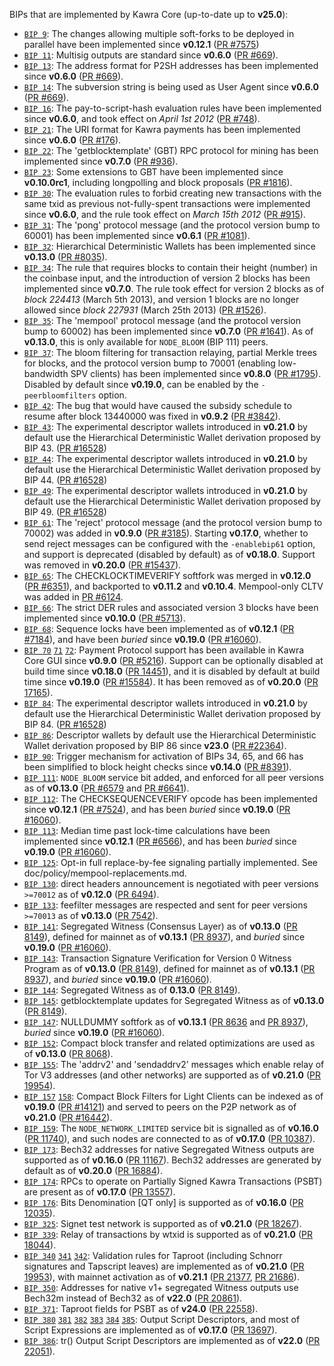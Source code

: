 BIPs that are implemented by Kawra Core (up-to-date up to **v25.0**):

* [`BIP 9`](https://github.com/kawra/bips/blob/master/bip-0009.mediawiki): The changes allowing multiple soft-forks to be deployed in parallel have been implemented since **v0.12.1**  ([PR #7575](https://github.com/kawra/kawra/pull/7575))
* [`BIP 11`](https://github.com/kawra/bips/blob/master/bip-0011.mediawiki): Multisig outputs are standard since **v0.6.0** ([PR #669](https://github.com/kawra/kawra/pull/669)).
* [`BIP 13`](https://github.com/kawra/bips/blob/master/bip-0013.mediawiki): The address format for P2SH addresses has been implemented since **v0.6.0** ([PR #669](https://github.com/kawra/kawra/pull/669)).
* [`BIP 14`](https://github.com/kawra/bips/blob/master/bip-0014.mediawiki): The subversion string is being used as User Agent since **v0.6.0** ([PR #669](https://github.com/kawra/kawra/pull/669)).
* [`BIP 16`](https://github.com/kawra/bips/blob/master/bip-0016.mediawiki): The pay-to-script-hash evaluation rules have been implemented since **v0.6.0**, and took effect on *April 1st 2012* ([PR #748](https://github.com/kawra/kawra/pull/748)).
* [`BIP 21`](https://github.com/kawra/bips/blob/master/bip-0021.mediawiki): The URI format for Kawra payments has been implemented since **v0.6.0** ([PR #176](https://github.com/kawra/kawra/pull/176)).
* [`BIP 22`](https://github.com/kawra/bips/blob/master/bip-0022.mediawiki): The 'getblocktemplate' (GBT) RPC protocol for mining has been implemented since **v0.7.0** ([PR #936](https://github.com/kawra/kawra/pull/936)).
* [`BIP 23`](https://github.com/kawra/bips/blob/master/bip-0023.mediawiki): Some extensions to GBT have been implemented since **v0.10.0rc1**, including longpolling and block proposals ([PR #1816](https://github.com/kawra/kawra/pull/1816)).
* [`BIP 30`](https://github.com/kawra/bips/blob/master/bip-0030.mediawiki): The evaluation rules to forbid creating new transactions with the same txid as previous not-fully-spent transactions were implemented since **v0.6.0**, and the rule took effect on *March 15th 2012* ([PR #915](https://github.com/kawra/kawra/pull/915)).
* [`BIP 31`](https://github.com/kawra/bips/blob/master/bip-0031.mediawiki): The 'pong' protocol message (and the protocol version bump to 60001) has been implemented since **v0.6.1** ([PR #1081](https://github.com/kawra/kawra/pull/1081)).
* [`BIP 32`](https://github.com/kawra/bips/blob/master/bip-0032.mediawiki): Hierarchical Deterministic Wallets has been implemented since **v0.13.0** ([PR #8035](https://github.com/kawra/kawra/pull/8035)).
* [`BIP 34`](https://github.com/kawra/bips/blob/master/bip-0034.mediawiki): The rule that requires blocks to contain their height (number) in the coinbase input, and the introduction of version 2 blocks has been implemented since **v0.7.0**. The rule took effect for version 2 blocks as of *block 224413* (March 5th 2013), and version 1 blocks are no longer allowed since *block 227931* (March 25th 2013) ([PR #1526](https://github.com/kawra/kawra/pull/1526)).
* [`BIP 35`](https://github.com/kawra/bips/blob/master/bip-0035.mediawiki): The 'mempool' protocol message (and the protocol version bump to 60002) has been implemented since **v0.7.0** ([PR #1641](https://github.com/kawra/kawra/pull/1641)). As of **v0.13.0**, this is only available for `NODE_BLOOM` (BIP 111) peers.
* [`BIP 37`](https://github.com/kawra/bips/blob/master/bip-0037.mediawiki): The bloom filtering for transaction relaying, partial Merkle trees for blocks, and the protocol version bump to 70001 (enabling low-bandwidth SPV clients) has been implemented since **v0.8.0** ([PR #1795](https://github.com/kawra/kawra/pull/1795)). Disabled by default since **v0.19.0**, can be enabled by the `-peerbloomfilters` option.
* [`BIP 42`](https://github.com/kawra/bips/blob/master/bip-0042.mediawiki): The bug that would have caused the subsidy schedule to resume after block 13440000 was fixed in **v0.9.2** ([PR #3842](https://github.com/kawra/kawra/pull/3842)).
* [`BIP 43`](https://github.com/kawra/bips/blob/master/bip-0043.mediawiki): The experimental descriptor wallets introduced in **v0.21.0** by default use the Hierarchical Deterministic Wallet derivation proposed by BIP 43. ([PR #16528](https://github.com/kawra/kawra/pull/16528))
* [`BIP 44`](https://github.com/kawra/bips/blob/master/bip-0044.mediawiki): The experimental descriptor wallets introduced in **v0.21.0** by default use the Hierarchical Deterministic Wallet derivation proposed by BIP 44. ([PR #16528](https://github.com/kawra/kawra/pull/16528))
* [`BIP 49`](https://github.com/kawra/bips/blob/master/bip-0049.mediawiki): The experimental descriptor wallets introduced in **v0.21.0** by default use the Hierarchical Deterministic Wallet derivation proposed by BIP 49. ([PR #16528](https://github.com/kawra/kawra/pull/16528))
* [`BIP 61`](https://github.com/kawra/bips/blob/master/bip-0061.mediawiki): The 'reject' protocol message (and the protocol version bump to 70002) was added in **v0.9.0** ([PR #3185](https://github.com/kawra/kawra/pull/3185)). Starting **v0.17.0**, whether to send reject messages can be configured with the `-enablebip61` option, and support is deprecated (disabled by default) as of **v0.18.0**. Support was removed in **v0.20.0** ([PR #15437](https://github.com/kawra/kawra/pull/15437)).
* [`BIP 65`](https://github.com/kawra/bips/blob/master/bip-0065.mediawiki): The CHECKLOCKTIMEVERIFY softfork was merged in **v0.12.0** ([PR #6351](https://github.com/kawra/kawra/pull/6351)), and backported to **v0.11.2** and **v0.10.4**. Mempool-only CLTV was added in [PR #6124](https://github.com/kawra/kawra/pull/6124).
* [`BIP 66`](https://github.com/kawra/bips/blob/master/bip-0066.mediawiki): The strict DER rules and associated version 3 blocks have been implemented since **v0.10.0** ([PR #5713](https://github.com/kawra/kawra/pull/5713)).
* [`BIP 68`](https://github.com/kawra/bips/blob/master/bip-0068.mediawiki): Sequence locks have been implemented as of **v0.12.1**  ([PR #7184](https://github.com/kawra/kawra/pull/7184)), and have been *buried* since **v0.19.0** ([PR #16060](https://github.com/kawra/kawra/pull/16060)).
* [`BIP 70`](https://github.com/kawra/bips/blob/master/bip-0070.mediawiki) [`71`](https://github.com/kawra/bips/blob/master/bip-0071.mediawiki) [`72`](https://github.com/kawra/bips/blob/master/bip-0072.mediawiki):
  Payment Protocol support has been available in Kawra Core GUI since **v0.9.0** ([PR #5216](https://github.com/kawra/kawra/pull/5216)).
  Support can be optionally disabled at build time since **v0.18.0** ([PR 14451](https://github.com/kawra/kawra/pull/14451)),
  and it is disabled by default at build time since **v0.19.0** ([PR #15584](https://github.com/kawra/kawra/pull/15584)).
  It has been removed as of **v0.20.0** ([PR 17165](https://github.com/kawra/kawra/pull/17165)).
* [`BIP 84`](https://github.com/kawra/bips/blob/master/bip-0084.mediawiki): The experimental descriptor wallets introduced in **v0.21.0** by default use the Hierarchical Deterministic Wallet derivation proposed by BIP 84. ([PR #16528](https://github.com/kawra/kawra/pull/16528))
* [`BIP 86`](https://github.com/kawra/bips/blob/master/bip-0086.mediawiki): Descriptor wallets by default use the Hierarchical Deterministic Wallet derivation proposed by BIP 86 since **v23.0** ([PR #22364](https://github.com/kawra/kawra/pull/22364)).
* [`BIP 90`](https://github.com/kawra/bips/blob/master/bip-0090.mediawiki): Trigger mechanism for activation of BIPs 34, 65, and 66 has been simplified to block height checks since **v0.14.0** ([PR #8391](https://github.com/kawra/kawra/pull/8391)).
* [`BIP 111`](https://github.com/kawra/bips/blob/master/bip-0111.mediawiki): `NODE_BLOOM` service bit added, and enforced for all peer versions as of **v0.13.0** ([PR #6579](https://github.com/kawra/kawra/pull/6579) and [PR #6641](https://github.com/kawra/kawra/pull/6641)).
* [`BIP 112`](https://github.com/kawra/bips/blob/master/bip-0112.mediawiki): The CHECKSEQUENCEVERIFY opcode has been implemented since **v0.12.1** ([PR #7524](https://github.com/kawra/kawra/pull/7524)), and has been *buried* since **v0.19.0** ([PR #16060](https://github.com/kawra/kawra/pull/16060)).
* [`BIP 113`](https://github.com/kawra/bips/blob/master/bip-0113.mediawiki): Median time past lock-time calculations have been implemented since **v0.12.1** ([PR #6566](https://github.com/kawra/kawra/pull/6566)), and has been *buried* since **v0.19.0** ([PR #16060](https://github.com/kawra/kawra/pull/16060)).
* [`BIP 125`](https://github.com/kawra/bips/blob/master/bip-0125.mediawiki): Opt-in full replace-by-fee signaling partially implemented. See doc/policy/mempool-replacements.md.
* [`BIP 130`](https://github.com/kawra/bips/blob/master/bip-0130.mediawiki): direct headers announcement is negotiated with peer versions `>=70012` as of **v0.12.0** ([PR 6494](https://github.com/kawra/kawra/pull/6494)).
* [`BIP 133`](https://github.com/kawra/bips/blob/master/bip-0133.mediawiki): feefilter messages are respected and sent for peer versions `>=70013` as of **v0.13.0** ([PR 7542](https://github.com/kawra/kawra/pull/7542)).
* [`BIP 141`](https://github.com/kawra/bips/blob/master/bip-0141.mediawiki): Segregated Witness (Consensus Layer) as of **v0.13.0** ([PR 8149](https://github.com/kawra/kawra/pull/8149)), defined for mainnet as of **v0.13.1** ([PR 8937](https://github.com/kawra/kawra/pull/8937)), and *buried* since **v0.19.0** ([PR #16060](https://github.com/kawra/kawra/pull/16060)).
* [`BIP 143`](https://github.com/kawra/bips/blob/master/bip-0143.mediawiki): Transaction Signature Verification for Version 0 Witness Program as of **v0.13.0** ([PR 8149](https://github.com/kawra/kawra/pull/8149)), defined for mainnet as of **v0.13.1** ([PR 8937](https://github.com/kawra/kawra/pull/8937)), and *buried* since **v0.19.0** ([PR #16060](https://github.com/kawra/kawra/pull/16060)).
* [`BIP 144`](https://github.com/kawra/bips/blob/master/bip-0144.mediawiki): Segregated Witness as of **0.13.0** ([PR 8149](https://github.com/kawra/kawra/pull/8149)).
* [`BIP 145`](https://github.com/kawra/bips/blob/master/bip-0145.mediawiki): getblocktemplate updates for Segregated Witness as of **v0.13.0** ([PR 8149](https://github.com/kawra/kawra/pull/8149)).
* [`BIP 147`](https://github.com/kawra/bips/blob/master/bip-0147.mediawiki): NULLDUMMY softfork as of **v0.13.1** ([PR 8636](https://github.com/kawra/kawra/pull/8636) and [PR 8937](https://github.com/kawra/kawra/pull/8937)), *buried* since **v0.19.0** ([PR #16060](https://github.com/kawra/kawra/pull/16060)).
* [`BIP 152`](https://github.com/kawra/bips/blob/master/bip-0152.mediawiki): Compact block transfer and related optimizations are used as of **v0.13.0** ([PR 8068](https://github.com/kawra/kawra/pull/8068)).
* [`BIP 155`](https://github.com/kawra/bips/blob/master/bip-0155.mediawiki): The 'addrv2' and 'sendaddrv2' messages which enable relay of Tor V3 addresses (and other networks) are supported as of **v0.21.0** ([PR 19954](https://github.com/kawra/kawra/pull/19954)).
* [`BIP 157`](https://github.com/kawra/bips/blob/master/bip-0157.mediawiki)
  [`158`](https://github.com/kawra/bips/blob/master/bip-0158.mediawiki): Compact Block Filters for Light Clients can be indexed as of **v0.19.0** ([PR #14121](https://github.com/kawra/kawra/pull/14121)) and served to peers on the P2P network as of **v0.21.0** ([PR #16442](https://github.com/kawra/kawra/pull/16442)).
* [`BIP 159`](https://github.com/kawra/bips/blob/master/bip-0159.mediawiki): The `NODE_NETWORK_LIMITED` service bit is signalled as of **v0.16.0** ([PR 11740](https://github.com/kawra/kawra/pull/11740)), and such nodes are connected to as of **v0.17.0** ([PR 10387](https://github.com/kawra/kawra/pull/10387)).
* [`BIP 173`](https://github.com/kawra/bips/blob/master/bip-0173.mediawiki): Bech32 addresses for native Segregated Witness outputs are supported as of **v0.16.0** ([PR 11167](https://github.com/kawra/kawra/pull/11167)). Bech32 addresses are generated by default as of **v0.20.0** ([PR 16884](https://github.com/kawra/kawra/pull/16884)).
* [`BIP 174`](https://github.com/kawra/bips/blob/master/bip-0174.mediawiki): RPCs to operate on Partially Signed Kawra Transactions (PSBT) are present as of **v0.17.0** ([PR 13557](https://github.com/kawra/kawra/pull/13557)).
* [`BIP 176`](https://github.com/kawra/bips/blob/master/bip-0176.mediawiki): Bits Denomination [QT only] is supported as of **v0.16.0** ([PR 12035](https://github.com/kawra/kawra/pull/12035)).
* [`BIP 325`](https://github.com/kawra/bips/blob/master/bip-0325.mediawiki): Signet test network is supported as of **v0.21.0** ([PR 18267](https://github.com/kawra/kawra/pull/18267)).
* [`BIP 339`](https://github.com/kawra/bips/blob/master/bip-0339.mediawiki): Relay of transactions by wtxid is supported as of **v0.21.0** ([PR 18044](https://github.com/kawra/kawra/pull/18044)).
* [`BIP 340`](https://github.com/kawra/bips/blob/master/bip-0340.mediawiki)
  [`341`](https://github.com/kawra/bips/blob/master/bip-0341.mediawiki)
  [`342`](https://github.com/kawra/bips/blob/master/bip-0342.mediawiki):
  Validation rules for Taproot (including Schnorr signatures and Tapscript
  leaves) are implemented as of **v0.21.0** ([PR 19953](https://github.com/kawra/kawra/pull/19953)),
  with mainnet activation as of **v0.21.1** ([PR 21377](https://github.com/kawra/kawra/pull/21377),
  [PR 21686](https://github.com/kawra/kawra/pull/21686)).
* [`BIP 350`](https://github.com/kawra/bips/blob/master/bip-0350.mediawiki): Addresses for native v1+ segregated Witness outputs use Bech32m instead of Bech32 as of **v22.0** ([PR 20861](https://github.com/kawra/kawra/pull/20861)).
* [`BIP 371`](https://github.com/kawra/bips/blob/master/bip-0371.mediawiki): Taproot fields for PSBT as of **v24.0** ([PR 22558](https://github.com/kawra/kawra/pull/22558)).
* [`BIP 380`](https://github.com/kawra/bips/blob/master/bip-0380.mediawiki)
  [`381`](https://github.com/kawra/bips/blob/master/bip-0381.mediawiki)
  [`382`](https://github.com/kawra/bips/blob/master/bip-0382.mediawiki)
  [`383`](https://github.com/kawra/bips/blob/master/bip-0383.mediawiki)
  [`384`](https://github.com/kawra/bips/blob/master/bip-0384.mediawiki)
  [`385`](https://github.com/kawra/bips/blob/master/bip-0385.mediawiki):
  Output Script Descriptors, and most of Script Expressions are implemented as of **v0.17.0** ([PR 13697](https://github.com/kawra/kawra/pull/13697)).
* [`BIP 386`](https://github.com/kawra/bips/blob/master/bip-0386.mediawiki): tr() Output Script Descriptors are implemented as of **v22.0** ([PR 22051](https://github.com/kawra/kawra/pull/22051)).
